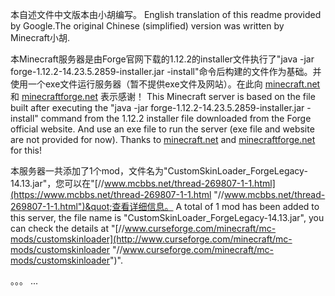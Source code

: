 本自述文件中文版本由小胡编写。
English translation of this readme provided by Google.The original Chinese &#40;simplified&#41; version was written by Minecraft小胡.

本Minecraft服务器是由Forge官网下载的1.12.2的installer文件执行了&quot;java -jar forge-1.12.2-14.23.5.2859-installer.jar -install&quot;命令后构建的文件作为基础。并使用一个exe文件运行服务器（暂不提供exe文件及网站）。在此向 [minecraft.net](https://www.minecraft.net "minecraft.net") 和 [minecraftforge.net](https://files.minecraftforge.net "minecraftforge.net") 表示感谢！
This Minecraft server is based on the file built after executing the &quot;java -jar forge-1.12.2-14.23.5.2859-installer.jar -install&quot; command from the 1.12.2 installer file downloaded from the Forge official website. And use an exe file to run the server (exe file and website are not provided for now). Thanks to [minecraft.net](https://www.minecraft.net "minecraft.net") and [minecraftforge.net](https://files.minecraftforge.net "minecraftforge.net") for this!

本服务器一共添加了1个mod，文件名为&quot;CustomSkinLoader_ForgeLegacy-14.13.jar&quot;，您可以在&quot;[//www.mcbbs.net/thread-269807-1-1.html](https://www.mcbbs.net/thread-269807-1-1.html "//www.mcbbs.net/thread-269807-1-1.html")&quot;查看详细信息。
A total of 1 mod has been added to this server, the file name is &quot;CustomSkinLoader_ForgeLegacy-14.13.jar&quot;, you can check the details at &quot;[//www.curseforge.com/minecraft/mc-mods/customskinloader](http://www.curseforge.com/minecraft/mc-mods/customskinloader "//www.curseforge.com/minecraft/mc-mods/customskinloader")&quot;.

。。。
...